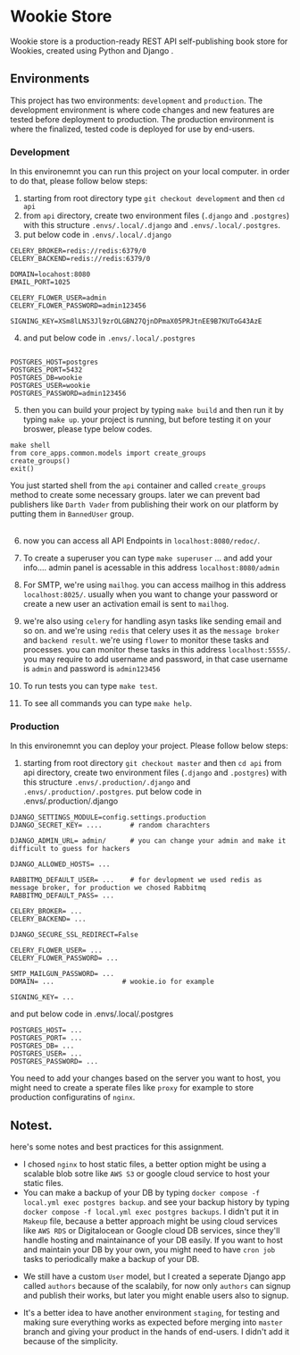 # Wookie Store

Wookie store is a production-ready REST API self-publishing book store for Wookies, created using Python and Django .

## Environments

This project has two environments: `development` and `production`.
The development environment is where code changes and new features are tested before deployment to production. The production environment is where the finalized, tested code is deployed for use by end-users. <br>

### Development

In this environemnt you can run this project on your local computer. in order to do that, please follow below steps:

1. starting from root directory type `git checkout development` and then `cd api`<br>
2. from `api` directory, create two environment files (`.django` and `.postgres`) with this structure `.envs/.local/.django` and `.envs/.local/.postgres`.<br>
3. put below code in `.envs/.local/.django`<br>

```
CELERY_BROKER=redis://redis:6379/0
CELERY_BACKEND=redis://redis:6379/0

DOMAIN=locahost:8080
EMAIL_PORT=1025

CELERY_FLOWER_USER=admin
CELERY_FLOWER_PASSWORD=admin123456

SIGNING_KEY=XSm8lLNS3Jl9zrOLGBN27QjnDPmaX05PRJtnEE9B7KUToG43AzE
```

4. and put below code in `.envs/.local/.postgres`

```

POSTGRES_HOST=postgres
POSTGRES_PORT=5432
POSTGRES_DB=wookie
POSTGRES_USER=wookie
POSTGRES_PASSWORD=admin123456
```

5. then you can build your project by typing `make build` and then run it by typing `make up`. your project is running, but before testing it on your broswer, please type below codes.<br>

```
make shell
from core_apps.common.models import create_groups
create_groups()
exit()
```

You just started shell from the `api` container and called `create_groups` method to create some necessary groups. later we can prevent bad publishers like `Darth Vader` from publishing their work on our platform by putting them in `BannedUser` group. <br><br>

6. now you can access all API Endpoints in `localhost:8080/redoc/`.

7. To create a superuser you can type `make superuser` ... and add your info.... admin panel is acessable in this address `localhost:8080/admin`<br>
8. For SMTP, we're using `mailhog`. you can access mailhog in this address `localhost:8025/`. usually when you want to change your password or create a new user an activation email is sent to `mailhog`.

9. we're also using `celery` for handling asyn tasks like sending email and so on. and we're using `redis` that celery uses it as the `message broker` and `backend result`. we're using `flower` to monitor these tasks and processes. you can monitor these tasks in this address `localhost:5555/`. you may require to add username and password, in that case username is `admin` and password is `admin123456`

10. To run tests you can type `make test`.
11. To see all commands you can type `make help`.

### Production

In this environemnt you can deploy your project.
Please follow below steps:

1. starting from root directory `git checkout master` and then `cd api` from api directory, create two environment files (`.django` and `.postgres`) with this structure `.envs/.production/.django` and `.envs/.production/.postgres`.
   put below code in .envs/.production/.django

```
DJANGO_SETTINGS_MODULE=config.settings.production
DJANGO_SECRET_KEY= ....       # random charachters

DJANGO_ADMIN_URL= admin/      # you can change your admin and make it difficult to guess for hackers

DJANGO_ALLOWED_HOSTS= ...

RABBITMQ_DEFAULT_USER= ...    # for devlopment we used redis as message broker, for production we chosed Rabbitmq
RABBITMQ_DEFAULT_PASS= ...

CELERY_BROKER= ...
CELERY_BACKEND= ...

DJANGO_SECURE_SSL_REDIRECT=False

CELERY_FLOWER_USER= ...
CELERY_FLOWER_PASSWORD= ...

SMTP_MAILGUN_PASSWORD= ...
DOMAIN= ...                 # wookie.io for example

SIGNING_KEY= ...
```

and put below code in .envs/.local/.postgres

```
POSTGRES_HOST= ...
POSTGRES_PORT= ...
POSTGRES_DB= ...
POSTGRES_USER= ...
POSTGRES_PASSWORD= ...
```

You need to add your changes based on the server you want to host, you might need to create a sperate files like `proxy` for example to store production configuratins of `nginx`.

## Notest.

here's some notes and best practices for this assignment.

- I chosed `nginx` to host static files, a better option might be using a scalable blob sotre like `AWS S3` or google cloud service to host your static files.
- You can make a backup of your DB by typing `docker compose -f local.yml exec postgres backup`. and see your backup history by typing `docker compose -f local.yml exec postgres backups`. I didn't put it in `Makeup` file, because a better approach might be using cloud services like `AWS RDS` or Digitalocean or Google cloud DB services, since they'll handle hosting and maintainance of your DB easily. If you want to host and maintain your DB by your own, you might need to have `cron job` tasks to periodically make a backup of your DB.

* We still have a custom `User` model, but I created a seperate Django app called `authors` because of the scalabily, for now only `authors` can signup and publish their works, but later you might enable users also to signup.

* It's a better idea to have another environment `staging`, for testing and making sure everything works as expected before merging into `master` branch and giving your product in the hands of end-users. I didn't add it because of the simplicity.

